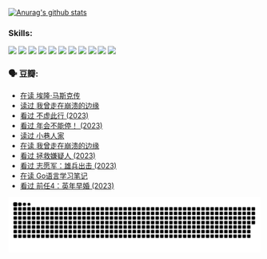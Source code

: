 
[![Anurag's github stats](https://github-readme-stats.vercel.app/api?username=w940853815)](https://github.com/anuraghazra/github-readme-stats)

### Skills:

<code><img height="32" src="https://cdn.jsdelivr.net/npm/simple-icons@v5/icons/python.svg"></code>
<code><img height="32" src="https://cdn.jsdelivr.net/npm/simple-icons@v5/icons/javascript.svg"></code>
<code><img height="32" src="https://cdn.jsdelivr.net/npm/simple-icons@v5/icons/django.svg"></code>
<code><img height="32" src="https://cdn.jsdelivr.net/npm/simple-icons@v5/icons/flask.svg"></code>
<code><img height="32" src="https://cdn.jsdelivr.net/npm/simple-icons@v5/icons/vuetify.svg"></code>
<code><img height="32" src="https://cdn.jsdelivr.net/npm/simple-icons@v5/icons/git.svg"></code>
<code><img height="32" src="https://cdn.jsdelivr.net/npm/simple-icons@v5/icons/docker.svg"></code>
<code><img height="32" src="https://cdn.jsdelivr.net/npm/simple-icons@v5/icons/postgresql.svg"></code>
<code><img height="32" src="https://cdn.jsdelivr.net/npm/simple-icons@v5/icons/elasticsearch.svg"></code>
<code><img height="32" src="https://cdn.jsdelivr.net/npm/simple-icons@v5/icons/macos.svg"></code>
<code><img height="32" src="https://cdn.jsdelivr.net/npm/simple-icons@v5/icons/linux.svg"></code>

### 🗣 豆瓣:

<!-- DOUBAN-ACTIVITIES:START -->
- [在读 埃隆·马斯克传](https://www.douban.com/people/136069238/status/4500417190/?_i=06012742)
- [读过 我曾走在崩溃的边缘](https://www.douban.com/people/136069238/status/4500416754/?_i=06012742)
- [看过 不虚此行‎ (2023)](https://www.douban.com/people/136069238/status/4499973052/?_i=06012742)
- [看过 年会不能停！‎ (2023)](https://www.douban.com/people/136069238/status/4498582002/?_i=06012742)
- [读过 小巷人家](https://www.douban.com/people/136069238/status/4489290935/?_i=06012742)
- [在读 我曾走在崩溃的边缘](https://www.douban.com/people/136069238/status/4489290559/?_i=06012742)
- [看过 拯救嫌疑人‎ (2023)](https://www.douban.com/people/136069238/status/4477421513/?_i=06012742)
- [看过 志愿军：雄兵出击‎ (2023)](https://www.douban.com/people/136069238/status/4465247367/?_i=06012742)
- [在读 Go语言学习笔记](https://www.douban.com/people/136069238/status/4459852901/?_i=06012742)
- [看过 前任4：英年早婚‎ (2023)](https://www.douban.com/people/136069238/status/4458320768/?_i=06012742)
<!-- DOUBAN-ACTIVITIES:END -->


![Snake animation](https://raw.githubusercontent.com/w940853815/w940853815/output/github-contribution-grid-snake.svg)

<!--
**w940853815/w940853815** is a ✨ _special_ ✨ repository because its `README.md` (this file) appears on your GitHub profile.

Here are some ideas to get you started:

- 🔭 I’m currently working on ...
- 🌱 I’m currently learning ...
- 👯 I’m looking to collaborate on ...
- 🤔 I’m looking for help with ...
- 💬 Ask me about ...
- 📫 How to reach me: ...
- 😄 Pronouns: ...
- ⚡ Fun fact: ...
-->
